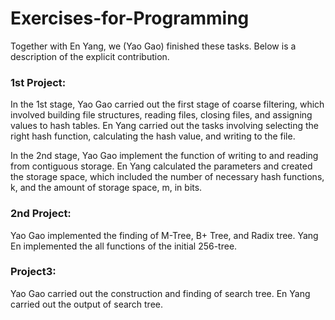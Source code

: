 # Exercises-for-Programming

Together with En Yang, we (Yao Gao) finished these tasks. Below is a description of the explicit contribution.

### 1st Project:

In the 1st stage, Yao Gao carried out the first stage of coarse filtering, which involved building file structures, reading files, closing files, and assigning values to hash tables. En Yang carried out the tasks involving selecting the right hash function, calculating the hash value, and writing to the file.

In the 2nd stage, Yao Gao  implement the function of writing to and reading from contiguous storage. En Yang calculated the parameters and created the storage space, which included the number of necessary hash functions, k, and the amount of storage space, m, in bits.

### 2nd Project:

Yao Gao implemented the finding of M-Tree, B+ Tree, and Radix tree.
Yang En implemented the all functions of the initial 256-tree.

### Project3:
Yao Gao carried out the construction and finding of search tree.
En Yang carried out the output of search tree.

